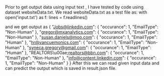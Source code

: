 Prior to get output data using input text , I have tested by code using dataset websiteData.txt. We read websiteData.txt as a test file as:
with open('input.txt') as f:
    lines = f.readlines()
    
and we get output as
{
    "Jobs@linkedin.com": {
        "occurance": 1,
        "EmailType": "Non-Human"
    },
    "gregor@mxanalytics.com": {
        "occurance": 1,
        "EmailType": "Non-Human"
    },
    "susan.daniels@moo.com": {
        "occurance": 1,
        "EmailType": "Human"
    },
    "hr@vancuemonics.com": {
        "occurance": 1,
        "EmailType": "Non-Human"
    },
    "syneca.gregory@gmail.com": {
        "occurance": 1,
        "EmailType": "Human"
    },
    "REALTORS\u00ae;realtors@bbn.com": {
        "occurance": 1,
        "EmailType": "Non-Human"
    },
    "info@content.linkedin.com": {
        "occurance": 1,
        "EmailType": "Non-Human"
    }
}
After this we can read given input data and can predict the output which is saved in result.json file.
